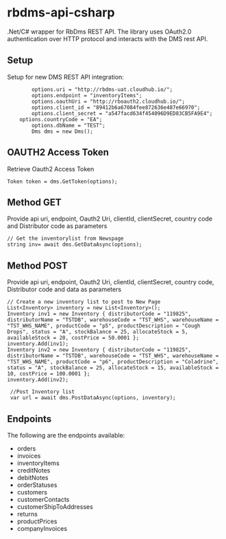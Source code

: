 # rbdms-api-csharp
.Net/C# wrapper for RbDms REST API. The library uses OAuth2.0 authentication over HTTP protocol and interacts with the DMS rest API.

## Setup
Setup for new DMS REST API integration:

            options.uri = "http://rbdms-uat.cloudhub.io/";
            options.endpoint = "inventoryItems";
            options.oauthUri = "http://rboauth2.cloudhub.io/";
            options.client_id = "89412b6a67084fee872636e487e66970";
            options.client_secret = "a547facd634f454096D9ED83CB5FA9E4";
	    options.countryCode = "EA";
            options.dbName = "TEST";
            Dms dms = new Dms();

## OAUTH2 Access Token
Retrieve Oauth2 Access Token

    Token token = dms.GetToken(options);

## Method GET
Provide api uri, endpoint, Oauth2 Uri, clientId, clientSecret, country code and Distributor code as parameters

    // Get the inventorylist from Newspage
    string inv= await dms.GetDataAsync(options);

## Method POST
Provide api uri, endpoint, Oauth2 Uri, clientId, clientSecret, country code, Distributor code and data as parameters

    // Create a new inventory list to post to New Page
    List<Inventory> inventory = new List<Inventory>();
    Inventory inv1 = new Inventory { distributorCode = "119825", distributorName = "TSTDB", warehouseCode = "TST_WHS", warehouseName = "TST_WHS_NAME", productCode = "p5", productDescription = "Cough Drops", status = "A", stockBalance = 25, allocateStock = 5, availableStock = 20, costPrice = 50.0001 };
    inventory.Add(inv1);
    Inventory inv2 = new Inventory { distributorCode = "119825", distributorName = "TSTDB", warehouseCode = "TST_WHS", warehouseName = "TST_WHS_NAME", productCode = "p6", productDescription = "Coladrine", status = "A", stockBalance = 25, allocateStock = 15, availableStock = 10, costPrice = 100.0001 };
    inventory.Add(inv2);

     //Post Inventory list
     var url = await dms.PostDataAsync(options, inventory);

## Endpoints
The following are the endpoints available:
-	orders
-	invoices
-	inventoryItems
-	creditNotes
-	debitNotes
-	orderStatuses
-	customers
-	customerContacts
-	customerShipToAddresses
-	returns
-	productPrices
-	companyInvoices

